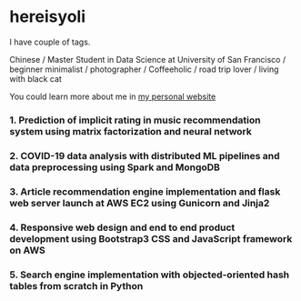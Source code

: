 # hereisyoli

I have couple of tags.

Chinese / Master Student in Data Science at University of San Francisco / beginner minimalist / photographer / Coffeeholic / road trip lover / living with black cat

You could learn more about me in [my personal website]('https://yoliwu.com')


### 1. Prediction of implicit rating in music recommendation system using matrix factorization and neural network
### 2. COVID-19 data analysis with distributed ML pipelines and data preprocessing using Spark and MongoDB
### 3. Article recommendation engine implementation and flask web server launch at AWS EC2 using Gunicorn and Jinja2
### 4. Responsive web design and end to end product development using Bootstrap3 CSS and JavaScript framework on AWS
### 5. Search engine implementation with objected-oriented hash tables from scratch in Python
